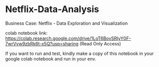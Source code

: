 # Netflix-Data-Analysis
Business Case: Netflix - Data Exploration and Visualization

colab notebook link: https://colab.research.google.com/drive/1LoT6BovSRIyY0F-7wrVvw9zbRk6t-x5Q?usp=sharing (Read Only Access)

If you want to run and test, kindly make a copy of this notebook in your google colab notebook and run in your env.